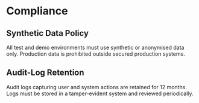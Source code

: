 # Compliance

## Synthetic Data Policy
All test and demo environments must use synthetic or anonymised data only.
Production data is prohibited outside secured production systems.

## Audit-Log Retention
Audit logs capturing user and system actions are retained for 12 months.
Logs must be stored in a tamper-evident system and reviewed periodically.
